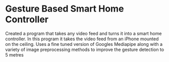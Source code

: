 # Gesture Based Smart Home Controller

Created a program that takes any video feed and turns it into a smart home controller. 
In this program it takes the video feed from an iPhone mounted on the ceiling.
Uses a fine tuned version of Googles Mediapipe along with a variety of image preprocessing methods to improve the gesture detection to 5 metres



